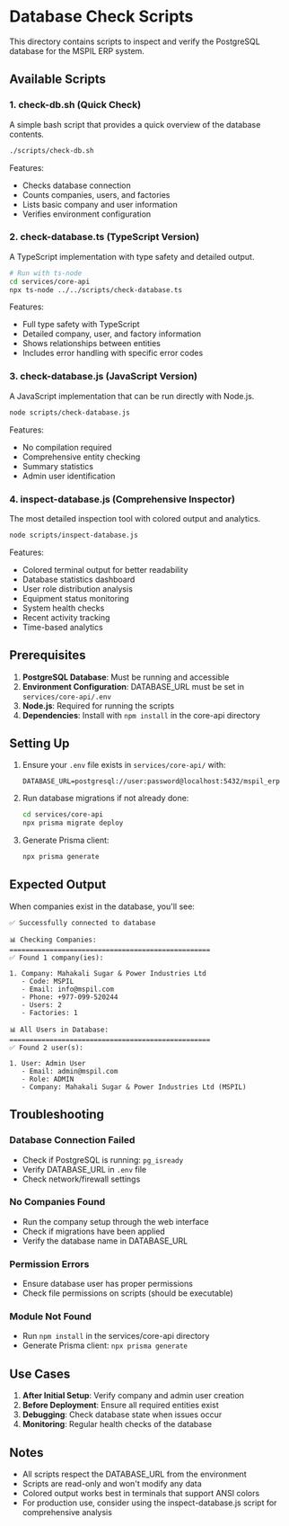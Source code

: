 # Database Check Scripts

This directory contains scripts to inspect and verify the PostgreSQL database for the MSPIL ERP system.

## Available Scripts

### 1. check-db.sh (Quick Check)
A simple bash script that provides a quick overview of the database contents.

```bash
./scripts/check-db.sh
```

Features:
- Checks database connection
- Counts companies, users, and factories
- Lists basic company and user information
- Verifies environment configuration

### 2. check-database.ts (TypeScript Version)
A TypeScript implementation with type safety and detailed output.

```bash
# Run with ts-node
cd services/core-api
npx ts-node ../../scripts/check-database.ts
```

Features:
- Full type safety with TypeScript
- Detailed company, user, and factory information
- Shows relationships between entities
- Includes error handling with specific error codes

### 3. check-database.js (JavaScript Version)
A JavaScript implementation that can be run directly with Node.js.

```bash
node scripts/check-database.js
```

Features:
- No compilation required
- Comprehensive entity checking
- Summary statistics
- Admin user identification

### 4. inspect-database.js (Comprehensive Inspector)
The most detailed inspection tool with colored output and analytics.

```bash
node scripts/inspect-database.js
```

Features:
- Colored terminal output for better readability
- Database statistics dashboard
- User role distribution analysis
- Equipment status monitoring
- System health checks
- Recent activity tracking
- Time-based analytics

## Prerequisites

1. **PostgreSQL Database**: Must be running and accessible
2. **Environment Configuration**: DATABASE_URL must be set in `services/core-api/.env`
3. **Node.js**: Required for running the scripts
4. **Dependencies**: Install with `npm install` in the core-api directory

## Setting Up

1. Ensure your `.env` file exists in `services/core-api/` with:
   ```
   DATABASE_URL=postgresql://user:password@localhost:5432/mspil_erp
   ```

2. Run database migrations if not already done:
   ```bash
   cd services/core-api
   npx prisma migrate deploy
   ```

3. Generate Prisma client:
   ```bash
   npx prisma generate
   ```

## Expected Output

When companies exist in the database, you'll see:

```
✅ Successfully connected to database

📊 Checking Companies:
==================================================
✅ Found 1 company(ies):

1. Company: Mahakali Sugar & Power Industries Ltd
   - Code: MSPIL
   - Email: info@mspil.com
   - Phone: +977-099-520244
   - Users: 2
   - Factories: 1

📊 All Users in Database:
==================================================
✅ Found 2 user(s):

1. User: Admin User
   - Email: admin@mspil.com
   - Role: ADMIN
   - Company: Mahakali Sugar & Power Industries Ltd (MSPIL)
```

## Troubleshooting

### Database Connection Failed
- Check if PostgreSQL is running: `pg_isready`
- Verify DATABASE_URL in `.env` file
- Check network/firewall settings

### No Companies Found
- Run the company setup through the web interface
- Check if migrations have been applied
- Verify the database name in DATABASE_URL

### Permission Errors
- Ensure database user has proper permissions
- Check file permissions on scripts (should be executable)

### Module Not Found
- Run `npm install` in the services/core-api directory
- Generate Prisma client: `npx prisma generate`

## Use Cases

1. **After Initial Setup**: Verify company and admin user creation
2. **Before Deployment**: Ensure all required entities exist
3. **Debugging**: Check database state when issues occur
4. **Monitoring**: Regular health checks of the database

## Notes

- All scripts respect the DATABASE_URL from the environment
- Scripts are read-only and won't modify any data
- Colored output works best in terminals that support ANSI colors
- For production use, consider using the inspect-database.js script for comprehensive analysis